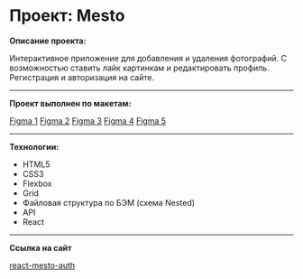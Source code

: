# Проект: Mesto

**Описание проекта:**

Интерактивное приложение для добавления и удаления фотографий.
С возможностью ставить лайк картинкам и редактировать профиль.
Регистрация и авторизация на сайте.

---

**Проект выполнен по макетам:**

[Figma 1](https://www.figma.com/file/2cn9N9jSkmxD84oJik7xL7/JavaScript.-Sprint-4?node-id=0%3A1)
[Figma 2](https://www.figma.com/file/bjyvbKKJN2naO0ucURl2Z0/JavaScript.-Sprint-5?node-id=0%3A1&t=zK39tytTjutw7m8S-0)
[Figma 3](https://www.figma.com/file/kRVLKwYG3d1HGLvh7JFWRT/JavaScript.-Sprint-6?node-id=0%3A1&t=LV3Yr9gGHR3UPsWL-0)
[Figma 4](https://www.figma.com/file/PSdQFRHoxXJFs2FH8IXViF/JavaScript.-Sprint-9?node-id=0-1&t=K4ml0DnK8ekVjEs6-0)
[Figma 5](https://www.figma.com/file/5H3gsn5lIGPwzBPby9jAOo/JavaScript.-Sprint-12?type=design&node-id=0-1&t=EXWL3Ux5aMWiMXX5-0)

---

**Технологии:**

- HTML5
- CSS3
- Flexbox
- Grid
- Файловая структура по БЭМ (схема Nested)
- API
- React

---

**Ссылка на сайт**

[react-mesto-auth](https://ivan-niceman.github.io/react-mesto-auth/)
